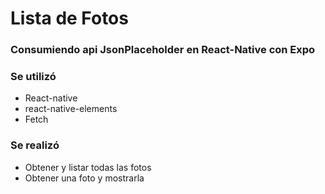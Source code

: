 # Lista de Fotos

### Consumiendo api JsonPlaceholder en React-Native con  Expo

### Se utilizó
  * React-native
  * react-native-elements
  * Fetch

### Se realizó
  
* Obtener y listar todas las fotos 
* Obtener una foto y mostrarla
